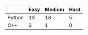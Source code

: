 |           | Easy  | Medium | Hard  |
|-----------|-------|--------|-------|
| Python    | 13    | 18     | 5     |
| C++       | 3     | 1      | 0     |